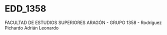 # EDD_1358
FACULTAD DE ESTUDIOS SUPERIORES ARAGÓN - GRUPO 1358 - Rodríguez Pichardo Adrián Leonardo

